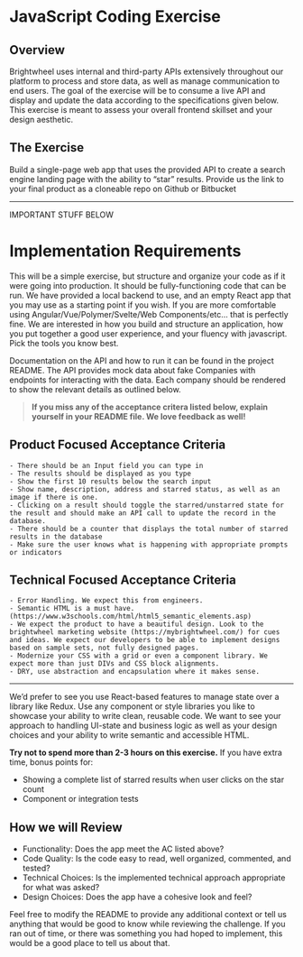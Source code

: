 # JavaScript Coding Exercise

## Overview

Brightwheel uses internal and third-party APIs extensively throughout our platform to process and store data, as well as manage communication to end users. The goal of the exercise will be to consume a live API and display and update the data according to the specifications given below. This exercise is meant to assess your overall frontend skillset and your design aesthetic.

## The Exercise

Build a single-page web app that uses the provided API to create a search engine landing page with the ability to “star” results.
Provide us the link to your final product as a cloneable repo on Github or Bitbucket

---

IMPORTANT STUFF BELOW

# Implementation Requirements

This will be a simple exercise, but structure and organize your code as if it were going into production. It should be fully-functioning code that can be run.
We have provided a local backend to use, and an empty React app that you may use as a starting point if you wish. If you are more comfortable using Angular/Vue/Polymer/Svelte/Web Components/etc... that is perfectly fine. We are interested in how you build and structure an application, how you put together a good user experience, and your fluency with javascript. Pick the tools you know best.

Documentation on the API and how to run it can be found in the project README.
The API provides mock data about fake Companies with endpoints for interacting with the data. Each company should be rendered to show the relevant details as outlined below.

> **If you miss any of the acceptance critera listed below, explain yourself in your README file.
> We love feedback as well!**

## Product Focused Acceptance Criteria

```
- There should be an Input field you can type in
- The results should be displayed as you type
- Show the first 10 results below the search input
- Show name, description, address and starred status, as well as an image if there is one.
- Clicking on a result should toggle the starred/unstarred state for the result and should make an API call to update the record in the database.
- There should be a counter that displays the total number of starred results in the database
- Make sure the user knows what is happening with appropriate prompts or indicators
```

## Technical Focused Acceptance Criteria

```
- Error Handling. We expect this from engineers.
- Semantic HTML is a must have. (https://www.w3schools.com/html/html5_semantic_elements.asp)
- We expect the product to have a beautiful design. Look to the brightwheel marketing website (https://mybrightwheel.com/) for cues and ideas. We expect our developers to be able to implement designs based on sample sets, not fully designed pages.
- Modernize your CSS with a grid or even a component library. We expect more than just DIVs and CSS block alignments.
- DRY, use abstraction and encapsulation where it makes sense.

```

---

We’d prefer to see you use React-based features to manage state over a library like Redux. Use any component or style libraries you like to showcase your ability to write clean, reusable code. We want to see your approach to handling UI-state and business logic as well as your design choices and your ability to write semantic and accessible HTML.

**Try not to spend more than 2-3 hours on this exercise.**
If you have extra time, bonus points for:

- Showing a complete list of starred results when user clicks on the star count
- Component or integration tests

## How we will Review

- Functionality: Does the app meet the AC listed above?
- Code Quality: Is the code easy to read, well organized, commented, and tested?
- Technical Choices: Is the implemented technical approach appropriate for what was asked?
- Design Choices: Does the app have a cohesive look and feel?

Feel free to modify the README to provide any additional context or tell us anything that would be good to know while reviewing the challenge. If you ran out of time, or there was something you had hoped to implement, this would be a good place to tell us about that.
